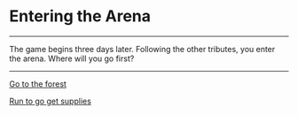 # Entering the Arena
---
The game begins three days later. Following the other tributes, you enter the arena. Where will you go first? 

---

[Go to the forest](12-bug-bite.md)

[Run to go get supplies](13-stabbed.md)